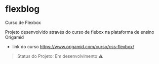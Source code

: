 # flexblog
Curso de Flexbox

Projeto desenvolvido através do curso de flebox na plataforma de ensino Origamid

- link do curso
 https://www.origamid.com/curso/css-flexbox/
 
 > Status do Projeto: Em desenvolvimento :warning:
